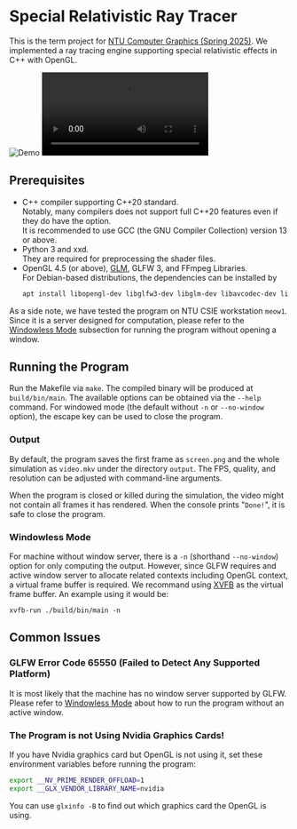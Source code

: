 # Special Relativistic Ray Tracer
This is the term project for [NTU Computer Graphics (Spring 2025)](https://course.ntu.edu.tw/en/courses/113-2/57650).
We implemented a ray tracing engine supporting special relativistic effects in C++ with OpenGL.

![Demo](./assets/relativistic-movement.png)
![Video Demo](./assets/demo.mp4)

## Prerequisites
- C++ compiler supporting C++20 standard.  
  Notably, many compilers does not support full C++20 features even if they do have the option.  
  It is recommended to use GCC (the GNU Compiler Collection) version 13 or above.
- Python 3 and xxd.  
  They are required for preprocessing the shader files.
- OpenGL 4.5 (or above), [GLM](https://github.com/g-truc/glm), GLFW 3, and FFmpeg Libraries.  
  For Debian-based distributions, the dependencies can be installed by
    ```sh
    apt install libopengl-dev libglfw3-dev libglm-dev libavcodec-dev libavformat-dev libavutil-dev libswscale-dev
    ```

As a side note, we have tested the program on NTU CSIE workstation `meow1`.
Since it is a server designed for computation, please refer to the [Windowless Mode](#windowless-mode) subsection for running the program without opening a window.

## Running the Program
Run the Makefile via `make`.
The compiled binary will be produced at `build/bin/main`.
The available options can be obtained via the `--help` command.
For windowed mode (the default without `-n` or `--no-window` option), the escape key can be used to close the program.

### Output

By default, the program saves the first frame as `screen.png` and the whole simulation as `video.mkv` under the directory `output`.
The FPS, quality, and resolution can be adjusted with command-line arguments.

When the program is closed or killed during the simulation, the video might not contain all frames it has rendered.
When the console prints "`Done!`", it is safe to close the program.

### Windowless Mode 

For machine without window server, there is a `-n` (shorthand `--no-window`) option for only computing the output.
However, since GLFW requires and active window server to allocate related contexts including OpenGL context, a virtual frame buffer is required.
We recommand using [XVFB](https://www.x.org/archive/current/doc/man/man1/Xvfb.1.xhtml) as the virtual frame buffer.
An example using it would be:
```
xvfb-run ./build/bin/main -n
```

## Common Issues
### GLFW Error Code 65550 (Failed to Detect Any Supported Platform)

It is most likely that the machine has no window server supported by GLFW.
Please refer to [Windowless Mode](#windowless-mode) about how to run the program without an active window.

### The Program is not Using Nvidia Graphics Cards!

If you have Nvidia graphics card but OpenGL is not using it, set these environment variables before running the program:
```sh
export __NV_PRIME_RENDER_OFFLOAD=1
export __GLX_VENDOR_LIBRARY_NAME=nvidia
```
You can use `glxinfo -B` to find out which graphics card the OpenGL is using.